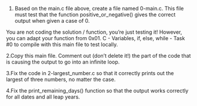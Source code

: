 1. Based on the main.c file above, create a file named 0-main.c. This file must test that the function positive_or_negative() gives the correct output when given a case of 0.

You are not coding the solution / function, you’re just testing it! However, you can adapt your function from 0x01. C - Variables, if, else, while - Task #0 to compile with this main file to test locally.

2.Copy this main file. Comment out (don’t delete it!) the part of the code that is causing the output to go into an infinite loop.

3.Fix the code in 2-largest_number.c so that it correctly prints out the largest of three numbers, no matter the case.

4.Fix the print_remaining_days() function so that the output works correctly for all dates and all leap years.

